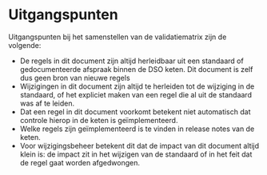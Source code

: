 # Uitgangspunten

Uitgangspunten bij het samenstellen van de validatiematrix zijn de volgende:
  - De regels in dit document zijn altijd herleidbaar uit een standaard of gedocumenteerde afspraak binnen de DSO keten. Dit document is zelf dus geen bron van nieuwe regels
  - Wijzigingen in dit document zijn altijd te herleiden tot de wijziging in de standaard, of het expliciet maken van een regel die al uit de standaard was af te leiden.
  - Dat een regel in dit document voorkomt betekent niet automatisch dat controle hierop in de keten is geïmplementeerd.
  - Welke regels zijn geïmplementeerd is te vinden in release notes van de keten.
  - Voor wijzigingsbeheer betekent dit dat de impact van dit document altijd klein is: de impact zit in het wijzigen van de standaard of in het feit dat de regel gaat worden afgedwongen.